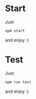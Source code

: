 # Start

Just

```bash
npm start
```

and enjoy :)

# Test

Just

```bash
npm run test
```

and enjoy :)
